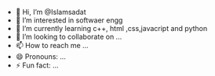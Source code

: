 - 👋 Hi, I’m @Islamsadat
- 👀 I’m interested in softwaer engg
- 🌱 I’m currently learning c++, html ,css,javacript and python 
- 💞️ I’m looking to collaborate on ... 
- 📫 How to reach me ...
- 😄 Pronouns: ...
- ⚡ Fun fact: ...

<!---
Islamsadat/Islamsadat is a ✨ special ✨ repository because its `README.md` (this file) appears on your GitHub profile.
You can click the Preview link to take a look at your changes.
--->
